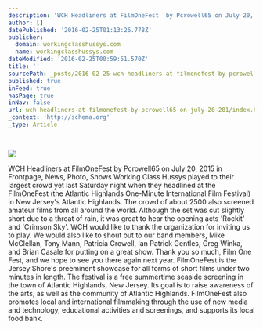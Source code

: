 ```yaml
---
description: 'WCH Headliners at FilmOneFest  by Pcrowell65 on July 20, 2015 in Frontpage, News, Photo, Shows  Working Class Hussys played to their largest crowd yet last Satu'
author: []
datePublished: '2016-02-25T01:13:26.778Z'
publisher:
  domain: workingclasshussys.com
  name: workingclasshussys.com
dateModified: '2016-02-25T00:59:51.570Z'
title: ''
sourcePath: _posts/2016-02-25-wch-headliners-at-filmonefest-by-pcrowell65-on-july-20-201.md
published: true
inFeed: true
hasPage: true
inNav: false
url: wch-headliners-at-filmonefest-by-pcrowell65-on-july-20-201/index.html
_context: 'http://schema.org'
_type: Article

---
```

![](http://workingclasshussys.com/wp-content/uploads/2015/07/2015-07-19-00.00.50-225x300.jpg)

WCH Headliners at FilmOneFest by Pcrowell65 on July 20, 2015 in Frontpage, News, Photo, Shows Working Class Hussys played to their largest crowd yet last Saturday night when they headlined at the FilmOneFest (the Atlantic Highlands One-Minute International Film Festival) in New Jersey's Atlantic Highlands. The crowd of about 2500 also screened amateur films from all around the world. Although the set was cut slightly short due to a threat of rain, it was great to hear the opening acts 'Rockit' and 'Crimson Sky'. WCH would like to thank the organization for inviting us to play. We would also like to shout out to our band members, Mike McClellan, Tony Mann, Patricia Crowell, Ian Patrick Gentles, Greg Winka, and Brian Casale for putting on a great show. Thank you so much, Film One Fest, and we hope to see you there again next year. FilmOneFest is the Jersey Shore's preeminent showcase for all forms of short films under two minutes in length. The festival is a free summertime seaside screening in the town of Atlantic Highlands, New Jersey. Its goal is to raise awareness of the arts, as well as the community of Atlantic Highlands. FilmOneFest also promotes local and international filmmaking through the use of new media and technology, educational activities and screenings, and supports its local food bank.